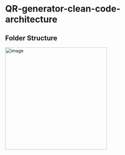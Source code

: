 # QR-generator-clean-code-architecture

## Folder Structure
<img width="325" alt="image" src="https://github.com/AkashShrestha31/QR-generator-clean-code-architecture/assets/18007024/9399e588-0a45-4951-a175-e69503fa198b">

